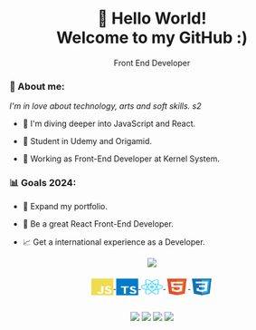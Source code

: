 <h1 align='center'>
  👋 Hello World! 
  <br/>
  Welcome to my GitHub :)
</h1>

<p align='center'>
  Front End Developer
</p>

### 🌻 About me:

<p>
  <em>
    I'm in love about technology, arts and soft skills. s2
  </em>
</p>


- 🌱 I'm diving deeper into JavaScript and React.

- 🚀 Student in Udemy and Origamid.

- 🤝 Working as Front-End Developer at Kernel System.


### 📊 Goals 2024:

- 📂 Expand my portfolio.
  
- 🤝 Be a great React Front-End Developer. 

- 📈 Get a international experience as a Developer.


  

<div align="center">
  <a href="https://github.com/gisellyrock">
  <img height="180em" src="https://github-readme-stats.vercel.app/api?username=gisellyrock&show_icons=true&theme=dracula&include_all_commits=true&count_private=true"/>
 
<div style="display: inline_block"><br>
  <img align="center" alt="Rafa-Js" height="30" width="40" src="https://raw.githubusercontent.com/devicons/devicon/master/icons/javascript/javascript-plain.svg">
  <img align="center" alt="Rafa-Ts" height="30" width="40" src="https://raw.githubusercontent.com/devicons/devicon/master/icons/typescript/typescript-plain.svg">
  <img align="center" alt="Rafa-React" height="30" width="40" src="https://raw.githubusercontent.com/devicons/devicon/master/icons/react/react-original.svg">
  <img align="center" alt="Rafa-HTML" height="30" width="40" src="https://raw.githubusercontent.com/devicons/devicon/master/icons/html5/html5-original.svg">
  <img align="center" alt="Rafa-CSS" height="30" width="40" src="https://raw.githubusercontent.com/devicons/devicon/master/icons/css3/css3-original.svg">
 <a href="https://picasion.com/">

</div>

 ##
 
<div> 
  <a href="https://www.youtube.com/channel/UCN_r7p1-nG1iqAg_u2GKlUA" target="_blank"><img src="https://img.shields.io/badge/YouTube-FF0000?style=for-the-badge&logo=youtube&logoColor=white" target="_blank"></a>
  <a href="https://instagram.com/frontendeva" target="_blank"><img src="https://img.shields.io/badge/-Instagram-%23E4405F?style=for-the-badge&logo=instagram&logoColor=white" target="_blank"></a>
  <a href = "mailto:gisellydsr@gmail.com"><img src="https://img.shields.io/badge/-Gmail-%23333?style=for-the-badge&logo=gmail&logoColor=white" target="_blank"></a>
  <a href="https://www.linkedin.com/in/gisellyrock" target="_blank"><img src="https://img.shields.io/badge/-LinkedIn-%230077B5?style=for-the-badge&logo=linkedin&logoColor=white" target="_blank"></a>
  
  
